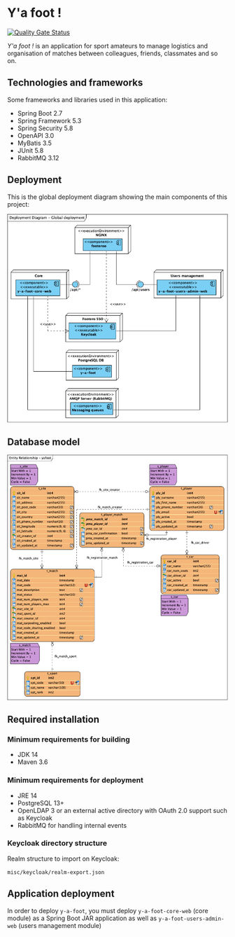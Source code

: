# Y'a foot !

[![Quality Gate Status](https://sonarcloud.io/api/project_badges/measure?project=net.andresbustamante%3Ay-a-foot&metric=alert_status)](https://sonarcloud.io/dashboard?id=net.andresbustamante%3Ay-a-foot)

*Y'a foot !* is an application for sport amateurs to manage logistics and organisation of matches between colleagues,
friends, classmates and so on.

## Technologies and frameworks

Some frameworks and libraries used in this application:

* Spring Boot 2.7
* Spring Framework 5.3
* Spring Security 5.8
* OpenAPI 3.0
* MyBatis 3.5
* JUnit 5.8
* RabbitMQ 3.12

## Deployment

This is the global deployment diagram showing the main components of this project:

![Deployment diagram](./misc/server/deployment_diagram.png)

## Database model

![Database model](./misc/db/entity_relationship_diagram.png)

## Required installation

### Minimum requirements for building

* JDK 14
* Maven 3.6

### Minimum requirements for deployment

* JRE 14
* PostgreSQL 13+
* OpenLDAP 3 or an external active directory with OAuth 2.0 support such as Keycloak
* RabbitMQ for handling internal events

### Keycloak directory structure

Realm structure to import on Keycloak:

    misc/keycloak/realm-export.json
    
## Application deployment

In order to deploy `y-a-foot`, you must deploy `y-a-foot-core-web` (core module) as a Spring Boot JAR application as
well as `y-a-foot-users-admin-web` (users management module)
